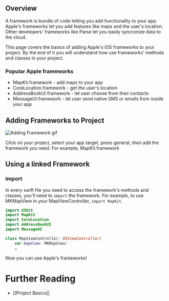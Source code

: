 ## Overview

A framework is bundle of code letting you add functionality to your app. Apple's frameworks let you add features like maps and the user's location. Other developers' frameworks like Parse let you easily syncronize data to the cloud. 

This page covers the basics of adding Apple's iOS frameworks to your project. By the end of it you will understand how use frameworks' methods and classes in your project. 

### Popular Apple frameworks 

* MapKit.framework - add maps to your app
* CoreLocation.framework - get the user's location 
* AddressBookUI.framework - let user choose from their contacts
* MessageUI.framework - let user send native SMS or emails from inside your app

## Adding Frameworks to Project

![Adding Framework gif](http://i.imgur.com/goEWO6l.gif)

Click on your project, select your app target, press general, then add the framework you need. For example, MapKit.framework

## Using a linked Framework

### import

In every swift file you need to access the framework's methods and classes, you'll need to `import` the framework. For example, to use MKMapView in your MapViewController, `import MapKit`.

```swift
import UIKit
import MapKit
import CoreLocation
import AddressBookUI
import MessageUI

class MapViewController: UIViewController{
    var mapView: MKMapView!
    …
```

Now you can use Apple's frameworks!

# Further Reading

* [[Project Basics]]
